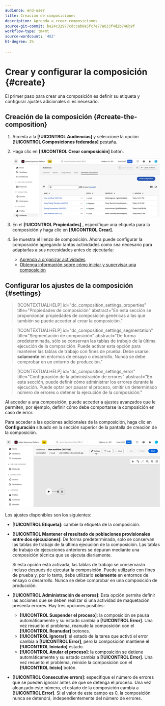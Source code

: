 ```yaml
---
audience: end-user
title: Creación de composiciones
description: Aprenda a crear composiciones
source-git-commit: be24c32977cdccab0a5fc7e77a033f4d2b746b9f
workflow-type: tm+mt
source-wordcount: '482'
ht-degree: 2%

---
```



# Crear y configurar la composición {#create}

El primer paso para crear una composición es definir su etiqueta y configurar ajustes adicionales si es necesario.

## Creación de la composición {#create-the-composition}

1. Acceda a la **[!UICONTROL Audiencias]** y seleccione la opción **[!UICONTROL Composiciones federadas]** pestaña.

1. Haga clic en **[!UICONTROL Crear composición]** botón.

   ![](assets/composition-create.png)

1. En el **[!UICONTROL Propiedades]** , especifique una etiqueta para la composición y haga clic en **[!UICONTROL Crear]**.

1. Se muestra el lienzo de composición. Ahora puede configurar la composición agregando tantas actividades como sea necesario para adaptarlas a sus necesidades antes de ejecutarla:

   * [Aprenda a organizar actividades](#action-activities)
   * [Obtenga información sobre cómo iniciar y supervisar una composición](#save)

## Configurar los ajustes de la composición {#settings}

>[!CONTEXTUALHELP]
>id="dc_composition_settings_properties"
>title="Propiedades de composición"
>abstract="En esta sección se proporcionan propiedades de composición genéricas a las que también se puede acceder al crear la composición."

>[!CONTEXTUALHELP]
>id="dc_composition_settings_segmentation"
>title="Segmentación de composición"
>abstract="De forma predeterminada, sólo se conservan las tablas de trabajo de la última ejecución de la composición. Puede activar esta opción para mantener las tablas de trabajo con fines de prueba. Debe usarse. **solamente** en entornos de ensayo o desarrollo. Nunca se debe comprobar en un entorno de producción."

>[!CONTEXTUALHELP]
>id="dc_composition_settings_error"
>title="Configuración de la administración de errores"
>abstract="En esta sección, puede definir cómo administrar los errores durante la ejecución. Puede optar por pausar el proceso, omitir un determinado número de errores o detener la ejecución de la composición."

Al acceder a una composición, puede acceder a ajustes avanzados que le permiten, por ejemplo, definir cómo debe comportarse la composición en caso de error.

Para acceder a las opciones adicionales de la composición, haga clic en **Configuración** situado en la sección superior de la pantalla de creación de la composición.

![](assets/composition-create-settings.png)

Los ajustes disponibles son los siguientes:

* **[!UICONTROL Etiqueta]**: cambie la etiqueta de la composición.

* **[!UICONTROL Mantener el resultado de poblaciones provisionales entre dos ejecuciones]**: De forma predeterminada, solo se conservan las tablas de trabajo de la última ejecución de la composición. Las tablas de trabajo de ejecuciones anteriores se depuran mediante una composición técnica que se ejecuta diariamente.

  Si esta opción está activada, las tablas de trabajo se conservarán incluso después de ejecutar la composición. Puede utilizarlo con fines de prueba y, por lo tanto, debe utilizarlo **solamente** en entornos de ensayo o desarrollo. Nunca se debe comprobar en una composición de producción.

* **[!UICONTROL Administración de errores]**: Esta opción permite definir las acciones que se deben realizar si una actividad de maquetación presenta errores. Hay tres opciones posibles:

   * **[!UICONTROL Suspender el proceso]**: la composición se pausa automáticamente y su estado cambia a **[!UICONTROL Error]**. Una vez resuelto el problema, reanude la composición con el **[!UICONTROL Reanudar]** botones.
   * **[!UICONTROL Ignorar]**: el estado de la tarea que activó el error cambia a **[!UICONTROL Error]**, pero la composición mantiene el **[!UICONTROL Iniciado]** estado.
   * **[!UICONTROL Anular el proceso]**: la composición se detiene automáticamente y su estado cambia a **[!UICONTROL Error]**. Una vez resuelto el problema, reinicie la composición con el **[!UICONTROL Inicio]** botón.

* **[!UICONTROL Consecutive errors]**: especifique el número de errores que se pueden ignorar antes de que se detenga el proceso. Una vez alcanzado este número, el estado de la composición cambia a **[!UICONTROL Error]**. Si el valor de este campo es 0, la composición nunca se detendrá, independientemente del número de errores.
